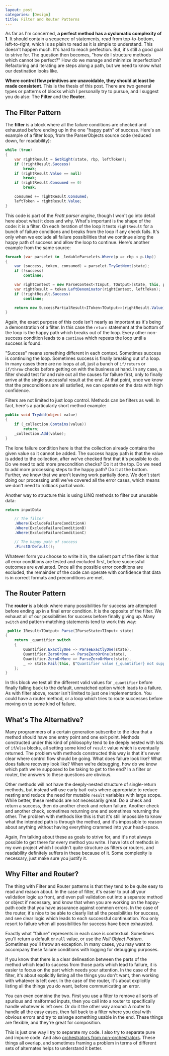 ```yaml
---
layout: post
categories: [Design]
title: Filter and Router Patterns
---
```


As far as I'm concerned, **a perfect method has a cyclomatic complexity of 1**. It should contain a sequence of statements, read from top-to-bottom, left-to-right, which is as plain to read as it is simple to understand. This doesn't happen much. It's hard to reach perfection. But, it's still a good goal to strive for. The question then becomes, "how do I structure methods which cannot be perfect?" How do we manage and minimize imperfection? Refactoring and iterating are steps along a path, but we need to know what our destination looks like.

**Where control flow primitives are unavoidable, they should at least be made consistent**. This is the thesis of this post. There are two general types or patterns of blocks which I personally try to pursue, and I suggest you do also: The **Filter** and the **Router**.

## The Filter Pattern

The **filter** is a block where all the failure conditions are checked and exhausted before ending up in the one "happy path" of success. Here's an example of a filter loop, from the ParserObjects source code (reduced down, for readability):

```csharp
while (true)
{
    var rightResult = GetRight(state, rbp, leftToken);
    if (!rightResult.Success)
        break;
    if (rightResult.Value == null)
        break;
    if (rightResult.Consumed == 0)
        break;

    consumed += rightResult.Consumed;
    leftToken = rightResult.Value;
}
```

This code is part of the *Pratt parser engine*, though I won't go into detail here about what it does and why. What's important is the shape of the code: it is a filter. On each iteration of the loop it tests `rightResult` for a bunch of failure conditions and breaks from the loop if any check fails. It's only when we exclude all failure possibilities that we continue along the happy path of success and allow the loop to continue. Here's another example from the same source:

```csharp
foreach (var parselet in _ledableParselets.Where(p => rbp < p.Lbp))
{
    var (success, token, consumed) = parselet.TryGetNext(state);
    if (!success)
        continue;

    var rightContext = new ParseContext<TInput, TOutput>(state, this, parselet.Rbp, true);
    var rightResult = token.LeftDenominator(rightContext, leftToken);
    if (!rightResult.Success)
        continue;

    return new SuccessPartialResult<IToken<TOutput>>(rightResult.Value);
}
```

Again, the exact purpose of this code isn't nearly as important as it's being a demonstration of a filter. In this case the `return` statement at the bottom of the loop is the happy path which breaks out of the loop. Every other non-success condition leads to a `continue` which repeats the loop until a success is found.

"Success" means something different in each context. Sometimes success is continuing the loop. Sometimes success is finally breaking out of a loop. In many cases there are no loops at all, just a bunch of `if/return` or `if/throw` checks before getting on with the business at hand. In any case, a filter should test for and rule out all the causes for failure first, only to finally arrive at the single successful result at the end. At that point, once we know that the preconditions are all satisfied, we can operate on the data with high confidence.

Filters are not limited to just loop control. Methods can be filters as well. In fact, here's a particularly short method example:

```csharp
public void TryAdd(object value)
{
    if (_collection.Contains(value))
        return;
    _collection.Add(value);
}
```

The lone failure condition here is that the collection already contains the given value so it cannot be added. The success happy path is that the value is added to the collection, after we've checked first that it's possible to do. Do we need to add more precondition checks? Do it at the top. Do we need to add more processing steps to the happy path? Do it at the bottom. Further, we know that we aren't leaving work partially done. We don't start doing our processing until we've covered all the error cases, which means we don't need to rollback partial work.

Another way to structure this is using LINQ methods to filter out unusable data:

```csharp
return inputData

    // The filter
    .Where(ExcludeFailureConditionA)
    .Where(ExcludeFailureConditionB)
    .Where(ExcludeFailureConditionC)

    // The happy path of success
    .FirstOrDefault();
```

Whatever form you choose to write it in, the salient part of the filter is that all error conditions are tested and excluded first, before successful outcomes are evaluated. Once all the possible error conditions are excluded, the remainder of the code can operate with confidence that data is in correct formats and preconditions are met. 

## The Router Pattern

The **router** is a block where many possibilities for success are attempted before ending up in a final error condition. It is the opposite of the filter. We exhaust all of our possibilities for success before finally giving up. Many `switch` and pattern-matching statements tend to work this way:

```csharp
 public IResult<TOutput> Parse(IParseState<TInput> state)
{
    return _quantifier switch
    {
        Quantifier.ExactlyOne => ParseExactlyOne(state),
        Quantifier.ZeroOrOne => ParseZeroOrOne(state),
        Quantifier.ZeroOrMore => ParseZeroOrMore(state),
        _ => state.Fail(this, $"Quantifier value {_quantifier} not supported"),
    };
}
```

In this block we test all the different valid values for `_quantifier` before finally falling back to the default, unmatched option which leads to a failure. As with filter above, router isn't limited to just one implementation. You could have a router method, or a loop which tries to route successes before moving on to some kind of failure.

## What's The Alternative?

Many programmers of a certain generation subscribe to the idea that a method should have one entry point and one exit point. Methods constructed under this kind of philosophy tend to be deeply nested with lots of `if`/`else` blocks, all setting some kind of `result` value which is eventually returned. The problem with methods constructed this way is that it's never clear where control flow should be going. What does failure look like? What does failure recovery look like? When we're debugging, how do we know which path we're supposed to be taking to get to the end? In a filter or router, the answers to these questions are obvious.

Other methods will not have the deeply-nested structure of single-return methods, but instead will use early bail-outs where appropriate to reduce nesting and reduce the need for mutable `result` variables with large scope. While better, these methods are not necessarily great. Do a check and return a success, then do another check and return failure. Another check and another check, sometimes returning one and sometimes returning the other. The problem with methods like this is that it's still impossible to know what the intended path is through the method, and it's impossible to reason about anything without having everything crammed into your head-space.

Again, I'm talking about these as goals to strive for, and it's not always possible to get there for every method you write. I have lots of methods in my own project which I couldn't quite structure as filters or routers, and readability definitely suffers in these because of it. Some complexity is necessary, just make sure you justify it.

## Why Filter and Router?

The thing with Filter and Router patterns is that they tend to be quite easy to read and reason about. In the case of filter, it's easier to put all your validation logic up front, and even pull validation out into a separate method or object if necessary, and know that when you are working on the happy-path code that you have assurance against common errors. In the case of the router, it's nice to be able to clearly list all the possibilities for success, and see clear logic which leads to each successful continuation. You only resort to failure when all possibilities for success have been exhausted.

Exactly what "failure" represents in each case is contextual. Sometimes you'll return a default or `null` value, or use the *Null Object Pattern*. Sometimes you'll throw an exception. In many cases, you may want to accompany these failure conditions with logging for debugging purposes.

If you know that there is a clear delineation between the parts of the method which lead to success from those parts which lead to failure, it is easier to focus on the part which needs your attention. In the case of the filter, it's about explicitly listing all the things you don't want, then working with whatever is left over. In the case of the router, it's about explicitly listing all the things you do want, before communicating an error. 

You can even combine the two. First you use a filter to remove all sorts of spurious and malformed inputs, then you call into a router to specifically handle whatever is left over. Or do it the other way around: A router to handle all the easy cases, then fall back to a filter where you deal with obvious errors and try to salvage something usable in the end. These things are flexible, and they're great for composition.

This is just one way I try to separate my code. I also try to separate pure and impure code. And also [orchestrators from non-orchestrators](http://whiteknight.github.io/2015/06/19/whennottounittest.html). 
These things all overlap, and sometimes framing a problem in terms of different sets of alternates helps to understand it better.
